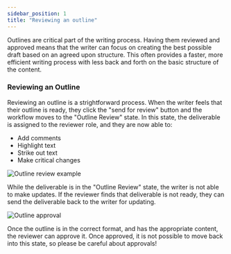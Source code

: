 ```yaml
---
sidebar_position: 1
title: "Reviewing an outline"
---
```


Outlines are critical part of the writing process. Having them reviewed and approved means that the writer can focus on creating the best possible draft based on an agreed upon structure. This often provides a faster, more efficient writing process with less back and forth on the basic structure of the content.

### Reviewing an Outline

Reviewing an outline is a strightforward process. When the writer feels that their outline is ready, they click the "send for review" button and the workflow moves to the "Outline Review" state. In this state, the deliverable is assigned to the reviewer role, and they are now able to:

- Add comments
- Highlight text
- Strike out text
- Make critical changes

![Outline review example](/img/deliverables/deliverable-state-outlinereview.png)

While the deliverable is in the "Outline Review" state, the writer is not able to make updates. If the reviewer finds that deliverable is not ready, they can send the deliverable back to the writer for updating.

![Outline approval](/img/deliverables/deliverable-state-outlineapproval.png)

Once the outline is in the correct format, and has the appropriate content, the reviewer can approve it. Once approved, it is not possible to move back into this state, so please be careful about approvals!

